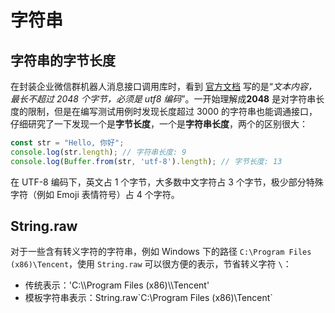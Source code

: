# 字符串

## 字符串的字节长度

在封装企业微信群机器人消息接口调用库时，看到 [官方文档](https://developer.work.weixin.qq.com/document/path/91770) 写的是“*文本内容，最长不超过 2048 个字节，必须是 utf8 编码*”。一开始理解成**2048** 是对字符串长度的限制，但是在编写测试用例时发现长度超过 3000 的字符串也能调通接口，仔细研究了一下发现一个是**字节长度**，一个是**字符串长度**，两个的区别很大：

```js
const str = "Hello, 你好";
console.log(str.length); // 字符串长度: 9
console.log(Buffer.from(str, 'utf-8').length); // 字节长度: 13
```

在 UTF-8 编码下，英文占 1 个字节，大多数中文字符占 3 个字节，极少部分特殊字符（例如 Emoji 表情符号）占 4 个字符。

## String.raw

对于一些含有转义字符的字符串，例如 Windows 下的路径 `C:\Program Files (x86)\Tencent`，使用 `String.raw` 可以很方便的表示，节省转义字符 `\`：

- 传统表示：'C:\\\\Program Files (x86)\\\\Tencent'
- 模板字符串表示：String.raw\`C:\Program Files (x86)\Tencent\`


<Vssue title="前端基础 - 字符串" />